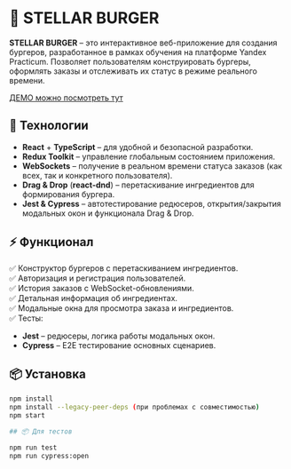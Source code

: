# 🌟 STELLAR BURGER

**STELLAR BURGER** – это интерактивное веб-приложение для создания бургеров, разработанное в рамках обучения на платформе Yandex Practicum. Позволяет пользователям конструировать бургеры, оформлять заказы и отслеживать их статус в режиме реального времени.

[ДЕМО можно посмотреть тут](https://yandex-burger.vercel.app/)

## 🚀 Технологии

- **React** + **TypeScript** – для удобной и безопасной разработки.
- **Redux Toolkit** – управление глобальным состоянием приложения.
- **WebSockets** – получение в реальном времени статуса заказов (как всех, так и конкретного пользователя).
- **Drag & Drop** (**react-dnd**) – перетаскивание ингредиентов для формирования бургера.
- **Jest & Cypress** – автотестирование редюсеров, открытия/закрытия модальных окон и функционала Drag & Drop.

## ⚡ Функционал

✅ Конструктор бургеров с перетаскиванием ингредиентов.  
✅ Авторизация и регистрация пользователей.  
✅ История заказов с WebSocket-обновлениями.  
✅ Детальная информация об ингредиентах.  
✅ Модальные окна для просмотра заказа и ингредиентов.  
✅ Тесты:
- **Jest** – редюсеры, логика работы модальных окон.
- **Cypress** – E2E тестирование основных сценариев.

## 📦 Установка

```sh
npm install
npm install --legacy-peer-deps (при проблемах с совместимостью)
npm start

## 📦 Для тестов

npm run test
npm run cypress:open

